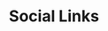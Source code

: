 ---
email: omastalir@gmail.com
image: ""
social:
- icon: ti-facebook
  link: 'https://www.facebook.com/profile.php?id=100006967668570'
- icon: ti-github
  link: 'https://github.com/omastalir'
title: Social Links
---